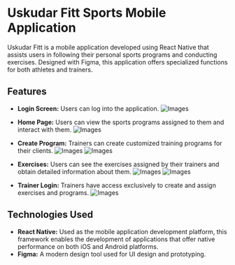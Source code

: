 # Uskudar Fitt Sports Mobile Application

Uskudar Fitt is a mobile application developed using React Native that assists users in following their personal sports programs and conducting exercises. Designed with Figma, this application offers specialized functions for both athletes and trainers.

## Features

- **Login Screen:** Users can log into the application.
    ![Images](https://github.com/beyzaokutucu/Fitness/blob/main/login.jpeg)

- **Home Page:** Users can view the sports programs assigned to them and interact with them.
     ![Images]( https://github.com/beyzaokutucu/Fitness/blob/main/home.jpeg )

- **Create Program:** Trainers can create customized training programs for their clients.
   ![Images]( https://github.com/beyzaokutucu/Fitness/blob/main/program.jpeg )
   ![Images]( https://github.com/beyzaokutucu/Fitness/blob/main/programs.jpeg )


- **Exercises:** Users can see the exercises assigned by their trainers and obtain detailed information about them.
   ![Images](https://github.com/beyzaokutucu/Fitness/blob/main/exercises.jpeg )
   ![Images]( https://github.com/beyzaokutucu/Fitness/blob/main/createexercises.jpeg )

- **Trainer Login:** Trainers have access exclusively to create and assign exercises and programs.
   ![Images]( https://github.com/beyzaokutucu/Fitness/blob/main/assignprogram.jpeg )


## Technologies Used

- **React Native:** Used as the mobile application development platform, this framework enables the development of applications that offer native performance on both iOS and Android platforms.
- **Figma:** A modern design tool used for UI design and prototyping.
